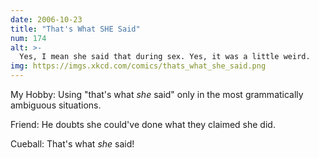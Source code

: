 ```yaml
---
date: 2006-10-23
title: "That's What SHE Said"
num: 174
alt: >-
  Yes, I mean she said that during sex. Yes, it was a little weird.
img: https://imgs.xkcd.com/comics/thats_what_she_said.png
---
```

My Hobby: Using "that's what *she* said" only in the most grammatically ambiguous situations.

Friend: He doubts she could've done what they claimed she did.

Cueball: That's what *she* said!